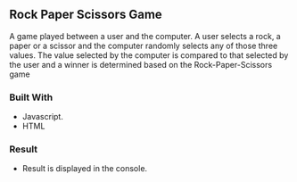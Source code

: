 ## Rock Paper Scissors Game
A game played between a user and the computer. A user selects a rock, a 
paper or a scissor and the computer randomly selects any of those three values. 
The value selected by the computer is compared to that selected by the user and 
a winner is determined based on the Rock-Paper-Scissors game

### Built With
- Javascript.
- HTML

### Result
- Result is displayed in the console.
